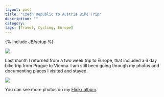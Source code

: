```yaml
---
layout: post
title: "Czech Republic to Austria Bike Trip"
description: ""
category: 
tags: [Travel, Cycling, Europe]
---
```

{% include JB/setup %}

<img src = "{{ site.url }}/assets/czechrepublictoaustria/StadtMelkSmall.jpg" style="max-width: 600px" />

Last month I returned from a two week trip to Europe, that included a 6 day bike trip from Prague to Vienna.
I am still been going through my photos and documenting places I visited and stayed.

<a href="{{ site.url }}/assets/czechrepublictoaustria/PragueToViennaLarge.jpg" target="_blank">
<img src = "{{ site.url }}/assets/czechrepublictoaustria/PragueToViennaSmall.jpg" style="max-width: 600px" />
</a>

You can see more photos on my <a href="https://www.flickr.com/photos/eberry/sets/72157644726187070/">Flickr album</a>.
